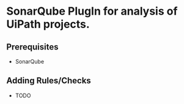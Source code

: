 SonarQube PlugIn for analysis of UiPath projects.
==========

Prerequisites
-------------

* SonarQube

Adding Rules/Checks
-------------------

* TODO